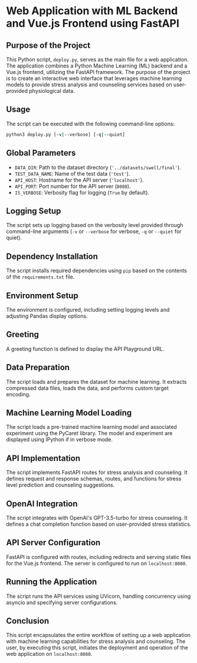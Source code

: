 # Web Application with ML Backend and Vue.js Frontend using FastAPI

## Purpose of the Project
This Python script, `deploy.py`, serves as the main file for a web application. The application combines a Python Machine Learning (ML) backend and a Vue.js frontend, utilizing the FastAPI framework. The purpose of the project is to create an interactive web interface that leverages machine learning models to provide stress analysis and counseling services based on user-provided physiological data.

## Usage
The script can be executed with the following command-line options:
```bash
python3 deploy.py [-v|--verbose] [-q|--quiet]
```

## Global Parameters
- `DATA_DIR`: Path to the dataset directory (`'../datasets/swell/final'`).
- `TEST_DATA_NAME`: Name of the test data (`'test'`).
- `API_HOST`: Hostname for the API server (`'localhost'`).
- `API_PORT`: Port number for the API server (`8080`).
- `IS_VERBOSE`: Verbosity flag for logging (`True` by default).

## Logging Setup
The script sets up logging based on the verbosity level provided through command-line arguments (`-v` or `--verbose` for verbose, `-q` or `--quiet` for quiet).

## Dependency Installation
The script installs required dependencies using `pip` based on the contents of the `requirements.txt` file.

## Environment Setup
The environment is configured, including setting logging levels and adjusting Pandas display options.

## Greeting
A greeting function is defined to display the API Playground URL.

## Data Preparation
The script loads and prepares the dataset for machine learning. It extracts compressed data files, loads the data, and performs custom target encoding.

## Machine Learning Model Loading
The script loads a pre-trained machine learning model and associated experiment using the PyCaret library. The model and experiment are displayed using IPython if in verbose mode.

## API Implementation
The script implements FastAPI routes for stress analysis and counseling. It defines request and response schemas, routes, and functions for stress level prediction and counseling suggestions.

## OpenAI Integration
The script integrates with OpenAI's GPT-3.5-turbo for stress counseling. It defines a chat completion function based on user-provided stress statistics.

## API Server Configuration
FastAPI is configured with routes, including redirects and serving static files for the Vue.js frontend. The server is configured to run on `localhost:8080`.

## Running the Application
The script runs the API services using UVicorn, handling concurrency using asyncio and specifying server configurations.

## Conclusion
This script encapsulates the entire workflow of setting up a web application with machine learning capabilities for stress analysis and counseling. The user, by executing this script, initiates the deployment and operation of the web application on `localhost:8080`.
